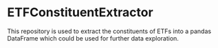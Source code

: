 # ETFConstituentExtractor
This repository is used to extract the constituents of ETFs into a pandas DataFrame which could be used for further data exploration.
